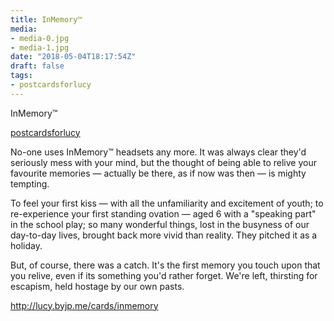 ```yaml
---
title: InMemory™
media:
- media-0.jpg
- media-1.jpg
date: "2018-05-04T18:17:54Z"
draft: false
tags:
- postcardsforlucy
---
```

InMemory™

[postcardsforlucy](/tags/postcardsforlucy)



No-one uses InMemory™ headsets any more. It was always clear they'd seriously mess with your mind, but the thought of being able to relive your favourite memories — actually be there, as if now was then — is mighty tempting.



To feel your first kiss — with all the unfamiliarity and excitement of youth; to re-experience your first standing ovation — aged 6 with a "speaking part" in the school play; so many wonderful things, lost in the busyness of our day-to-day lives, brought back more vivid than reality. They pitched it as a holiday.



But, of course, there was a catch. It's the first memory you touch upon that you relive, even if its something you'd rather forget. We're left, thirsting for escapism, held hostage by our own pasts.



http://lucy.byjp.me/cards/inmemory
